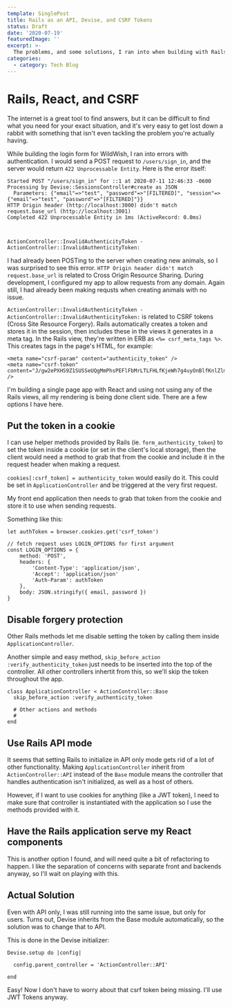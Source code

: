 ```yaml
---
template: SinglePost
title: Rails as an API, Devise, and CSRF Tokens
status: Draft
date: '2020-07-19'
featuredImage: ''
excerpt: >-
  The problems, and some solutions, I ran into when building with Rails and Devise
categories:
  - category: Tech Blog
---
```

# Rails, React, and CSRF 

The internet is a great tool to find answers, but it can be difficult to find what you need for your exact situation, and it's very easy to get lost down a rabbit with something that isn't even tackling the problem you're actually having.

While building the login form for WildWish, I ran into errors with authentication. I would send a POST request to `/users/sign_in`, and the server would return `422 Unprocessable Entity`. Here is the error itself:

```
Started POST "/users/sign_in" for ::1 at 2020-07-11 12:46:33 -0600
Processing by Devise::SessionsController#create as JSON
  Parameters: {"email"=>"test", "password"=>"[FILTERED]", "session"=>{"email"=>"test", "password"=>"[FILTERED]"}}
HTTP Origin header (http://localhost:3000) didn't match request.base_url (http://localhost:3001)
Completed 422 Unprocessable Entity in 1ms (ActiveRecord: 0.0ms)



ActionController::InvalidAuthenticityToken - ActionController::InvalidAuthenticityToken:

```

I had already been POSTing to the server when creating new animals, so I was surprised to see this error. `HTTP Origin header didn't match request.base_url` is related to Cross Origin Resource Sharing. During development, I configured my app to allow requests from any domain. Again still, I had already been making requsts when creating animals with no issue. 

`ActionController::InvalidAuthenticityToken - ActionController::InvalidAuthenticityToken:` is related to CSRF tokens (Cross Site Resource Forgery). Rails automatically creates a token and stores it in the session, then includes these in the views it generates in a meta tag. In the Rails view, they're written in ERB as `<%= csrf_meta_tags %>`. This creates <meta> tags in the page's HTML, for example:

```
<meta name="csrf-param" content="authenticity_token" />
<meta name="csrf-token" content="J/gw2ePXHS9Z1SUSSeUQgMmPhsPEFlFbMrLTLFHLfKjeWh7g4uyOnBlfKnlZlmCBiALDWdDWCSo1z0tybGVtfA==" />
```

I'm building a single page app with React and using not using any of the Rails views, all my rendering is being done client side. There are a few options I have here.

## Put the token in a cookie

I can use helper methods provided by Rails (ie. `form_authenticity_token`) to set the token inside a cookie (or set in the client's local storage), then the client would need a method to grab that from the cookie and include it in the request header when making a request.

`cookies[:csrf_token] = authenticity_token` would easily do it. This could be set in `ApplicationController` and be triggered at the very first request.

My front end application then needs to grab that token from the cookie and store it to use when sending requests.

Something like this:

```
let authToken = browser.cookies.get('csrf_token')

// fetch request uses LOGIN_OPTIONS for first argument
const LOGIN_OPTIONS = {
    method: 'POST',
    headers: {
        'Content-Type': 'application/json',
        'Accept': 'application/json'
        'Auth-Param': authToken
    },
    body: JSON.stringify({ email, password })
}
```

## Disable forgery protection

Other Rails methods let me disable setting the token by calling them inside `ApplicationController`.

Another simple and easy method, `skip_before_action :verify_authenticity_token` just needs to be inserted into the top of the controller. All other controllers inhertit from this, so we'll skip the token throughout the app. 

```
class ApplicationController < ActionController::Base
  skip_before_action :verify_authenticity_token

  # Other actions and methods
  #
end
```

## Use Rails API mode

It seems that setting Rails to initialize in API only mode gets rid of a lot of other functionality. Making `ApplicationController` inherit from `ActionController::API` instead of the `Base` module means the controller that handles authentication isn't initialized, as well as a host of others. 

However, if I want to use cookies for anything (like a JWT token), I need to make sure that controller is instantiated with the application so I use the methods provided with it.

## Have the Rails application serve my React components

This is another option I found, and will need quite a bit of refactoring to happen. I like the separation of concerns with separate front and backends anyway, so I'll wait on playing with this.

## Actual Solution

Even with API only, I was still running into the same issue, but only for users. Turns out, Devise inherits from the Base module automatically, so the solution was to change that to API.

This is done in the Devise initializer:

```
Devise.setup do |config|

  config.parent_controller = 'ActionController::API'

end
```

Easy! Now I don't have to worry about that csrf token being missing. I'll use JWT Tokens anyway.

